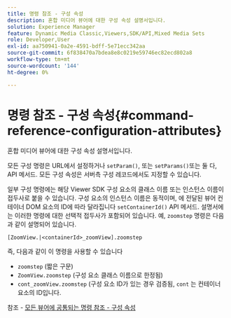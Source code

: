 ```yaml
---
title: 명령 참조 - 구성 속성
description: 혼합 미디어 뷰어에 대한 구성 속성 설명서입니다.
solution: Experience Manager
feature: Dynamic Media Classic,Viewers,SDK/API,Mixed Media Sets
role: Developer,User
exl-id: aa750941-0a2e-4591-bdff-5e71ecc342aa
source-git-commit: 6f838470a7bdea8e8c0219e59746ec82ecd802a8
workflow-type: tm+mt
source-wordcount: '144'
ht-degree: 0%

---
```


# 명령 참조 - 구성 속성{#command-reference-configuration-attributes}

혼합 미디어 뷰어에 대한 구성 속성 설명서입니다.

모든 구성 명령은 URL에서 설정하거나 `setParam()`, 또는 `setParams()`또는 둘 다, API 메서드. 모든 구성 속성은 서버측 구성 레코드에서도 지정할 수 있습니다.

일부 구성 명령에는 해당 Viewer SDK 구성 요소의 클래스 이름 또는 인스턴스 이름이 접두사로 붙을 수 있습니다. 구성 요소의 인스턴스 이름은 동적이며, 에 전달된 뷰어 컨테이너 DOM 요소의 ID에 따라 달라집니다 `setContainerId()` API 메서드. 설명서에는 이러한 명령에 대한 선택적 접두사가 포함되어 있습니다. 예, `zoomstep` 명령은 다음과 같이 설명되어 있습니다.

`[ZoomView.|<containerId>_zoomView].zoomstep`

즉, 다음과 같이 이 명령을 사용할 수 있습니다

* `zoomstep` (짧은 구문)
* `ZoomView.zoomstep` (구성 요소 클래스 이름으로 한정됨)
* `cont_zoomView.zoomstep` (구성 요소 ID가 있는 경우 검증됨, `cont` 는 컨테이너 요소의 ID입니다.

참조 - [모든 뷰어에 공통되는 명령 참조 - 구성 속성](../../../r-html5-viewer-20-cmdref-configattrib/r-html5-viewer-20-cmdref-configattrib.md#concept-850e0f2c49b949deb7cfbfd330d329bd)
